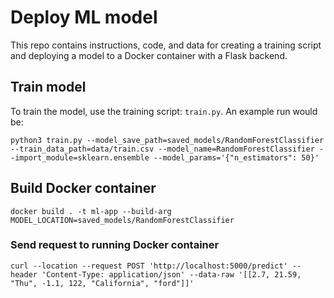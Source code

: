 # Deploy ML model

This repo contains instructions, code, and data for creating a training script and deploying a model to a Docker container with a Flask backend.

## Train model

To train the model, use the training script: `train.py`. An example run would be:

`python3 train.py --model_save_path=saved_models/RandomForestClassifier --train_data_path=data/train.csv --model_name=RandomForestClassifier --import_module=sklearn.ensemble --model_params='{"n_estimators": 50}'`

## Build Docker container

`docker build . -t ml-app --build-arg MODEL_LOCATION=saved_models/RandomForestClassifier`

### Send request to running Docker container

`curl --location --request POST 'http://localhost:5000/predict' --header 'Content-Type: application/json' --data-raw '[[2.7, 21.59, "Thu", -1.1, 122, "California", "ford"]]'`
